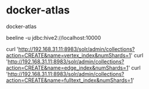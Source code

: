 # docker-atlas
docker-atlas

beeline -u jdbc:hive2://localhost:10000

curl 'http://192.168.31.11:8983/solr/admin/collections?action=CREATE&name=vertex_index&numShards=1'
curl 'http://192.168.31.11:8983/solr/admin/collections?action=CREATE&name=edge_index&numShards=1'
curl 'http://192.168.31.11:8983/solr/admin/collections?action=CREATE&name=fulltext_index&numShards=1'
